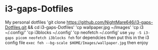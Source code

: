 # i3-gaps-Dotfiles
My personal dotfiles 
'git clone https://github.com/NightMare646/i3-gaps-Dotfiles.git && cd i3-gaps-Dotfiles'
'cp wallpaper.jpg ~/Images'
'cp i3 ~/.config/'
'cp i3blocks ~/.config'
'cp neofetch ~/.config'
use `yay -S i3-gaps picom neofetch i3blocks feh` for dependcies
then put this in the i3 config file `exec feh --bg-scale $HOME/Images/wallpaper.jpg` then enjoy
